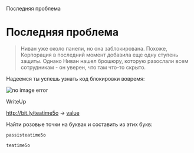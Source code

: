 Последняя проблема
# Последняя проблема
> Ниван уже около панели, но она заблокирована. Похоже, Корпорация в последний момент добавила еще одну ступень защиты. Однако Ниван нашел брошюру, которую разослали всем сотрудникам - он уверен, что там что-то скрыто.

Надеемся ты успешь узнать код блокировки вовремя:
<style>img {max-width:1000px;}</style>
![no image error](https://i.imgur.com/GJEUOub.png)

WriteUp

http://bit.ly/teatime5o -> [value](ending.html)

Найти розовые точки на буквах и
составить из этих букв:

`passisteatime5o`


`teatime5o`